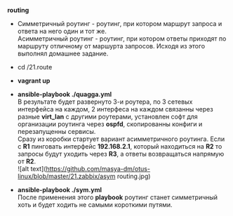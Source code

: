 **routing**

- Симметричный роутинг - роутинг, при котором маршрут запроса и ответа на него один и тот же.  
Асимметричный роутинг - роутинг, при котором ответы приходят по маршруту отличному от маршурта запросов. Исходя из этого выполнял домашнее задание.  

- cd /21.route
-  **vagrant up**
- **ansible-playbook ./quagga.yml**  
В результате будет развернуто 3-и роутера, по 3 сетевых интерфейса на каждом, 2 интерфеса на каждом связанны через разные **virt_lan** с другими роутерами, установлен софт для организации роутинга через **ospfd**, скопированны конфиги и перезапущенны сервисы.  
Сразу из коробки стартует вариант асимметричного роутинга. Если с **R1** пинговать интерфейс **192.168.2.1**, который находиться на **R2** то запросы будут уходить через **R3**, а ответы возвращаться напрямую от **R2**.  
![alt text](https://github.com/masya-dm/otus-linux/blob/master/21.zabbix/asym routing.jpg)  
- **ansible-playbook ./sym.yml**  
После применения этого **playbook** роутинг станет симметричный хоть и будет ходить не самыми короткими путями.
